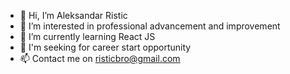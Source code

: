 - 👋 Hi, I’m Aleksandar Ristic
- 👀 I’m interested in professional advancement and improvement
- 🌱 I’m currently learning React JS
- 💞️ I'm seeking for career start opportunity
- 📫 Contact me on risticbro@gmail.com

<!---
ristic93/ristic93 is a ✨ special ✨ repository because its `README.md` (this file) appears on your GitHub profile.
You can click the Preview link to take a look at your changes.
--->
